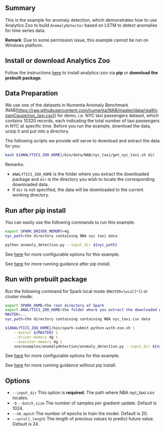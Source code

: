 ## Summary
This is the example for anomaly detection, which demonstrates how to use Analytics Zoo to build `AnomalyDetector` based on LSTM to detect anomalies for time series data.

__Remark__: Due to some permission issue, this example cannot be run on Windows platform.


## Install or download Analytics Zoo
Follow the instructions [here](https://analytics-zoo.github.io/master/#PythonUserGuide/install/) to install analytics-zoo via __pip__ or __download the prebuilt package__.


## Data Preparation
We use one of the datasets in Numenta Anomaly Benchmark (NAB[https://raw.githubusercontent.com/numenta/NAB/master/data/realKnownCause/nyc_taxi.csv]) for demo, i.e. NYC taxi passengers dataset, which contains 10320 records, each indicating the total number of taxi passengers in NYC at specific time. 
Before you run the example, download the data, unzip it and put into a directory.

The following scripts we provide will serve to download and extract the data for you:
```bash
bash ${ANALYTICS_ZOO_HOME}/bin/data/NAB/nyc_taxi/get_nyc_taxi.sh dir
```
Remarks:
- `ANALYTICS_ZOO_HOME` is the folder where you extract the downloaded package and `dir` is the directory you wish to locate the corresponding downloaded data.
- If `dir` is not specified, the data will be downloaded to the current working directory.


## Run after pip install
You can easily use the following commands to run this example:
```bash
export SPARK_DRIVER_MEMORY=4g
nyc_path=the directory containing NBA nyc taxi data

python anomaly_detection.py --input_dir ${nyc_path} 
```
See [here](#options) for more configurable options for this example.

See [here](https://analytics-zoo.github.io/master/#PythonUserGuide/run/#run-after-pip-install) for more running guidance after pip install.


## Run with prebuilt package
Run the following command for Spark local mode (`MASTER=local[*]`) or cluster mode:

```bash
export SPARK_HOME=the root directory of Spark
export ANALYTICS_ZOO_HOME=the folder where you extract the downloaded Analytics Zoo zip package
MASTER=...
nyc_path=the directory containing containing NBA nyc_taxi.csv data

${ANALYTICS_ZOO_HOME}/bin/spark-submit-python-with-zoo.sh \
    --master ${MASTER} \
    --driver-memory 4g \
    --executor-memory 4g \
    zoo/examples/anomalydetection/anomaly_detection.py --input_dir ${nyc_path}
```
See [here](#options) for more configurable options for this example.

See [here](https://analytics-zoo.github.io/master/#PythonUserGuide/run/#run-without-pip-install) for more running guidance without pip install.


## Options
* `--input_dir` This option is __required__. The path where NBA nyc_taxi.csv locates.
* `-b` `--batch_size` The number of samples per gradient update. Default is 1024.
* `--nb_epoch` The number of epochs to train the model. Default is 20.
* `--unroll_length` The length of precious values to predict future value. Default is 24.
